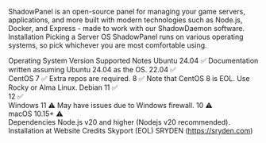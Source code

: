 

ShadowPanel is an open-source panel for managing your game servers, applications, and more built with modern technologies such as Node.js, Docker, and Express - made to work with our ShadowDaemon software.
Installation
Picking a Server OS
ShadowPanel runs on various operating systems, so pick whichever you are most comfortable using.

Operating System	Version	Supported	Notes
Ubuntu	24.04	✅	Documentation written assuming Ubuntu 24.04 as the OS.
22.04	✅	
CentOS	7	✅	Extra repos are required.
8	✅	Note that CentOS 8 is EOL. Use Rocky or Alma Linux.
Debian	11	✅	
12	✅	
Windows	11	⚠️	May have issues due to Windows firewall.
10	⚠️	
macOS	10.15+	⚠️	
Dependencies
Node.js v20 and higher (Nodejs v20 recommended).
Installation at Website
Credits
Skyport (EOL)
SRYDEN (https://sryden.com)
